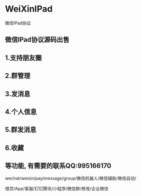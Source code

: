 # WeiXinIPad
微信IPad协议


## 微信IPad协议源码出售
## 1.支持朋友圈
## 2.群管理
## 3.发消息
## 4.个人信息
## 5.群发消息
## 6.收藏
## 等功能, 有需要的联系QQ:995166170


wechat/weixin/pay/message/group/微信机器人/微信辅助/微信自动/

借贷/App/客服/钉钉腾讯/小程序/微信群/修改/企业微信
